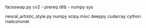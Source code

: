 
faceswap.py
    cv2 - prereq
    dlib - 
    numpy
    sys

neural_artistic_style.py
    numpy
    scipy.misc
    deeppy
        cudarray
            cython
    matconvnet

